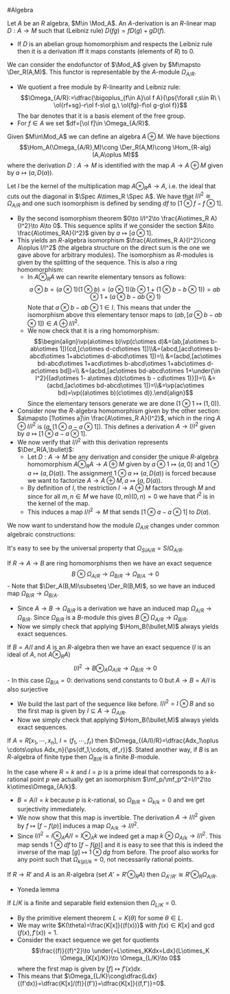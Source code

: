 #Algebra

Let $A$ be an $R$ algebra, $M\in \Mod_A$. An $A$-derivation is an $R$-linear map $D:A\to M$ such that (Leibniz rule) $D(fg)=fD(g)+gD(f)$.
- If $D$ is an abelian group homomorphism and respects the Leibniz rule then it is a derivation iff it maps constants (elements of $R$) to 0.

We can consider the endofunctor of $\Mod_A$ given by $M\mapsto \Der_R(A,M)$. This functor is representable by the $A$-module $\Omega_{A/R}$.
- We quotient a free module by $R$-linearity and Leibniz rule:$$\Omega_{A/R}:=\dfrac{\bigoplus_{f\in A}\ol f A}{\ps{\forall r,s\in R\ \ \ol{rf+sg}-r\ol f-s\ol g,\ \ol{fg}-f\ol g-g\ol f}}$$The bar denotes that it is a basis element of the free group.
- For $f\in A$ we set $df=[\ol f]\in \Omega_{A/R}$.

Given $M\in\Mod_A$ we can define an algebra $A\oplus M$. We have bijections $$\Hom_A(\Omega_{A/R},M)\cong \Der_R(A,M)\cong \Hom_{R-alg}(A,A\oplus M)$$where the derivation $D:A\to M$ is identified with the map $A\to A\oplus M$ given by $a\mapsto (a,D(a))$.


Let $I$ be the kernel of the multiplication map $A\otimes_R A\to A$, i.e. the ideal that cuts out the diagonal in $\Spec A\times_R \Spec A$. We have that $I/I^2\cong \Omega_{A/R}$ and one such isomorphism is defined by sending $df$ to $[1\otimes f-f\otimes 1]$.
- By the second isomorphism theorem $0\to I/I^2\to \frac{A\otimes_R A}{I^2}\to A\to 0$. This sequence splits if we consider the section $A\to \frac{A\otimes_RA}{I^2}$ given by $a\mapsto [a\otimes 1]$.
- This yields an $R$-algebra isomorphism $\frac{A\otimes_R A}{I^2}\cong A\oplus I/I^2$ (the algebra structure on the direct sum is the one we gave above for arbitrary modules). The isomorphism as $R$-modules is given by the splitting of the sequence. This is also a ring homomorphism: 
	- In $A\otimes_R A$ we can rewrite elementary tensors as follows: $$a\otimes b=(a\otimes 1)(1\otimes b)=(a\otimes 1)(b\otimes 1+(1\otimes b-b\otimes 1))=ab\otimes 1+(a\otimes b-ab\otimes 1)$$Note that $a\otimes b-ab\otimes 1\in I$. This means that under the isomorphism above this elementary tensor maps to $(ab,[a\otimes b-ab\otimes 1])\in A\oplus I/I^2$. 
	- We now check that it is a ring homomorphism:$$\begin{align}\vp(a\otimes b)\vp(c\otimes d)&=(ab,[a\otimes b-ab\otimes 1])(cd,[c\otimes d-cd\otimes 1])\\&=(abcd,[acd\otimes b-abcd\otimes 1+abc\otimes d-abcd\otimes 1])=\\
	&=(acbd,[ac\otimes bd-abcd\otimes 1+acd\otimes b-abcd\otimes 1+abc\otimes d-ac\otimes bd])=\\
	&=(acbd,[ac\otimes bd-abcd\otimes 1+\under{\in I^2}{(ad\otimes 1- a\otimes d)(c\otimes b - cd\otimes 1)}])=\\
	&=(acbd,[ac\otimes bd-abcd\otimes 1])=\\&=\vp(ac\otimes bd)=\vp((a\otimes b)(c\otimes d)).\end{align}$$Since the elementary tensors generate we are done ($1\otimes 1\mapsto (1,0)$).
- Consider now the $R$-algebra homomorphism given by the other section: $a\mapsto [1\otimes a]\in \frac{A\otimes_R A}{I^2}$, which in the ring $A\oplus I/I^2$ is $(a,[1\otimes a-a\otimes 1])$. This defines a derivation $A\to I/I^2$ given by $a\mapsto [1\otimes a-a\otimes 1]$.
- We now verify that $I/I^2$ with this derivation represents $\Der_R(A,\bullet)$: 
	- Let $D:A\to M$ be any derivation and consider the unique $R$-algebra homomorphism $A\otimes_R A\to A\oplus M$ given by $a\otimes 1\mapsto (a,0)$ and $1\otimes a\mapsto (a,D(a))$. The assignment $1\otimes a\mapsto (a,D(a))$ is forced because we want to factorize $A\to A\oplus M,a\mapsto (a,D(a))$.
	- By definition of $I$, the restriction $I\to A\oplus M$ factors through $M$ and since for all $m,n\in M$ we have $(0,m)(0,n)=0$ we have that $I^2$ is in the kernel of the map.
	- This induces a map $I/I^2\to M$ that sends $[1\otimes a-a\otimes 1]$ to $D(a)$.

We now want to understand how the module $\Omega_{A/R}$ changes under common algebraic constructions:

It's easy to see by the universal property that $\Omega_{S\ii A/R}=S\ii \Omega_{A/R}$.

If $R\to A\to B$ are ring homomorphisms then we have an exact sequence $$B\otimes \Omega_{A/R}\to \Omega_{B/R}\to \Omega_{B/A}\to 0$$   - Note that $\Der_A(B,M)\subseteq \Der_R(B,M)$, so we have an induced map $\Omega_{B/R}\to\Omega_{B/A}$.
- Since $A\to B\to \Omega_{B/R}$ is a derivation we have an induced map $\Omega_{A/R}\to \Omega_{B/R}$. Since  $\Omega_{B/R}$ is a $B$-module this gives $B\otimes \Omega_{A/R}\to \Omega_{B/R}$.
- Now we simply check that applying $\Hom_B(\bullet,M)$ always yields exact sequences.

If $B=A/I$ and $A$ is an $R$-algebra then we have an exact sequence ($I$ is an ideal of $A$, not $A\otimes_R A$)$$I/I^2\to B\otimes_A\Omega_{A/R}\to \Omega_{B/R}\to 0$$   - In this case $\Omega_{B/A}=0$: derivations send constants to $0$ but $A\to B=A/I$ is also surjective
- We build the last part of the sequence like before. $I/I^2=I\otimes B$ and so the first map is given by $I\subseteq A\to \Omega_{A/R}$.
- Now we simply check that applying $\Hom_B(\bullet,M)$ always yields exact sequences.

If $A=R[x_1,\cdots, x_n]$, $I=(f_1,\cdots,f_r)$ then $\Omega_{(A/I)/R}=\dfrac{Adx_1\oplus \cdots\oplus Adx_n}{\ps{df_1,\cdots, df_r}}$. 
Stated another way, if $B$ is an $R$-algebra of finite type then $\Omega_{B/R}$ is a finite $B$-module.

In the case where $R=k$ and $I=p$ is a prime ideal that corresponds to a $k$-rational point $p$ we actually get an isomorphism $\mf_p/\mf_p^2=I/I^2\to k\otimes\Omega_{A/k}$.
- $B=A/I=k$ because $p$ is $k$-rational, so $\Omega_{B/R}=\Omega_{k/k}=0$ and we get surjectivity immediately.
- We now show that this map is invertible. The derivation $A\to I/I^2$ given by $f\mapsto [f-f(p)]$ induces a map $\Omega_{A/k}\to I/I^2$. 
- Since $I/I^2=I\otimes_A A/I=I\otimes_A k$ we indeed get a map $k\otimes \Omega_{A/k}\to I/I^2$. This map sends $1\otimes df$ to $[f-f(p)]$ and it is easy to see that this is indeed the inverse of the map $[g]\mapsto 1\otimes dg$ from before.
The proof also works for any point such that $\Omega_{k(p)/k}=0$, not necessarily rational points.

If $R\to R'$ and $A$ is an $R$-algebra (set $A'=R'\otimes_R A$) then $\Omega_{A'/R'}\cong R'\otimes_R\Omega_{A/R}$.
- Yoneda lemma 


If $L/K$ is a finite and separable field extension then $\Omega_{L/K}=0$.
- By the primitive element theorem $L=K(\theta)$ for some $\theta\in L$. 
- We may write $K(\theta)=\frac{K[x]}{(f(x))}$ with $f(x)\in K[x]$ and $\gcd(f(x),f'(x))=1$.
- Consider the exact sequence we get for quotients$$\frac{(f)}{(f)^2}\to \under{=L\otimes_KKdx=Ldx}{L\otimes_K \Omega_{K[x]/K}}\to \Omega_{L/K}\to 0$$where the first map is given by $[f]\mapsto f'(x)dx$.
- This means that $\Omega_{L/K}\cong\dfrac{Ldx}{(f'dx)}=\dfrac{K[x]/(f)}{(f')}=\dfrac{K[x]}{(f,f')}=0$.